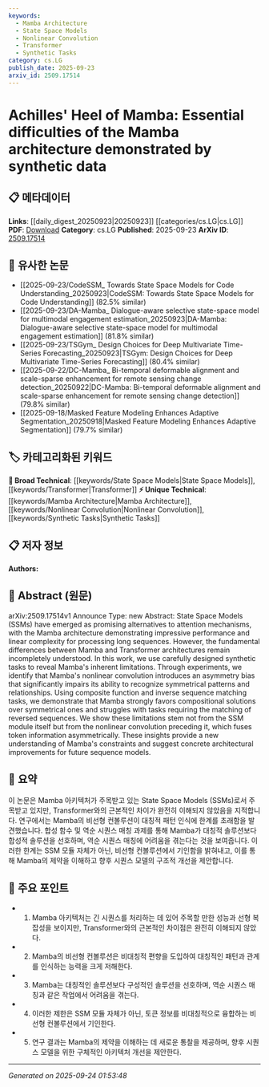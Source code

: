 ```yaml
---
keywords:
  - Mamba Architecture
  - State Space Models
  - Nonlinear Convolution
  - Transformer
  - Synthetic Tasks
category: cs.LG
publish_date: 2025-09-23
arxiv_id: 2509.17514
---
```


<!-- KEYWORD_LINKING_METADATA:
{
  "processed_timestamp": "2025-09-24T01:53:48.030269",
  "vocabulary_version": "1.0",
  "selected_keywords": [
    "Mamba Architecture",
    "State Space Models",
    "Nonlinear Convolution",
    "Transformer",
    "Synthetic Tasks"
  ],
  "rejected_keywords": [],
  "similarity_scores": {
    "Mamba Architecture": 0.78,
    "State Space Models": 0.72,
    "Nonlinear Convolution": 0.75,
    "Transformer": 0.8,
    "Synthetic Tasks": 0.7
  },
  "extraction_method": "AI_prompt_based",
  "budget_applied": true,
  "candidates_json": {
    "candidates": [
      {
        "surface": "Mamba architecture",
        "canonical": "Mamba Architecture",
        "aliases": [
          "Mamba"
        ],
        "category": "unique_technical",
        "rationale": "The Mamba architecture is central to the paper's analysis and understanding its limitations provides insights for future improvements in sequence models.",
        "novelty_score": 0.75,
        "connectivity_score": 0.65,
        "specificity_score": 0.85,
        "link_intent_score": 0.78
      },
      {
        "surface": "State Space Models",
        "canonical": "State Space Models",
        "aliases": [
          "SSMs"
        ],
        "category": "broad_technical",
        "rationale": "State Space Models are compared against Transformers, providing a basis for understanding architectural differences.",
        "novelty_score": 0.55,
        "connectivity_score": 0.7,
        "specificity_score": 0.65,
        "link_intent_score": 0.72
      },
      {
        "surface": "nonlinear convolution",
        "canonical": "Nonlinear Convolution",
        "aliases": [],
        "category": "unique_technical",
        "rationale": "Identified as a key limitation in the Mamba architecture, understanding its role is crucial for architectural improvements.",
        "novelty_score": 0.68,
        "connectivity_score": 0.6,
        "specificity_score": 0.8,
        "link_intent_score": 0.75
      },
      {
        "surface": "Transformer architectures",
        "canonical": "Transformer",
        "aliases": [
          "Transformers"
        ],
        "category": "broad_technical",
        "rationale": "Transformers are a benchmark for comparison, highlighting the differences with Mamba.",
        "novelty_score": 0.5,
        "connectivity_score": 0.85,
        "specificity_score": 0.7,
        "link_intent_score": 0.8
      },
      {
        "surface": "synthetic tasks",
        "canonical": "Synthetic Tasks",
        "aliases": [],
        "category": "unique_technical",
        "rationale": "Synthetic tasks are used to reveal the limitations of the Mamba architecture, providing a controlled environment for analysis.",
        "novelty_score": 0.65,
        "connectivity_score": 0.55,
        "specificity_score": 0.75,
        "link_intent_score": 0.7
      }
    ],
    "ban_list_suggestions": [
      "performance",
      "experiments",
      "method"
    ]
  },
  "decisions": [
    {
      "candidate_surface": "Mamba architecture",
      "resolved_canonical": "Mamba Architecture",
      "decision": "linked",
      "scores": {
        "novelty": 0.75,
        "connectivity": 0.65,
        "specificity": 0.85,
        "link_intent": 0.78
      }
    },
    {
      "candidate_surface": "State Space Models",
      "resolved_canonical": "State Space Models",
      "decision": "linked",
      "scores": {
        "novelty": 0.55,
        "connectivity": 0.7,
        "specificity": 0.65,
        "link_intent": 0.72
      }
    },
    {
      "candidate_surface": "nonlinear convolution",
      "resolved_canonical": "Nonlinear Convolution",
      "decision": "linked",
      "scores": {
        "novelty": 0.68,
        "connectivity": 0.6,
        "specificity": 0.8,
        "link_intent": 0.75
      }
    },
    {
      "candidate_surface": "Transformer architectures",
      "resolved_canonical": "Transformer",
      "decision": "linked",
      "scores": {
        "novelty": 0.5,
        "connectivity": 0.85,
        "specificity": 0.7,
        "link_intent": 0.8
      }
    },
    {
      "candidate_surface": "synthetic tasks",
      "resolved_canonical": "Synthetic Tasks",
      "decision": "linked",
      "scores": {
        "novelty": 0.65,
        "connectivity": 0.55,
        "specificity": 0.75,
        "link_intent": 0.7
      }
    }
  ]
}
-->

# Achilles' Heel of Mamba: Essential difficulties of the Mamba architecture demonstrated by synthetic data

## 📋 메타데이터

**Links**: [[daily_digest_20250923|20250923]] [[categories/cs.LG|cs.LG]]
**PDF**: [Download](https://arxiv.org/pdf/2509.17514.pdf)
**Category**: cs.LG
**Published**: 2025-09-23
**ArXiv ID**: [2509.17514](https://arxiv.org/abs/2509.17514)

## 🔗 유사한 논문
- [[2025-09-23/CodeSSM_ Towards State Space Models for Code Understanding_20250923|CodeSSM: Towards State Space Models for Code Understanding]] (82.5% similar)
- [[2025-09-23/DA-Mamba_ Dialogue-aware selective state-space model for multimodal engagement estimation_20250923|DA-Mamba: Dialogue-aware selective state-space model for multimodal engagement estimation]] (81.8% similar)
- [[2025-09-23/TSGym_ Design Choices for Deep Multivariate Time-Series Forecasting_20250923|TSGym: Design Choices for Deep Multivariate Time-Series Forecasting]] (80.4% similar)
- [[2025-09-22/DC-Mamba_ Bi-temporal deformable alignment and scale-sparse enhancement for remote sensing change detection_20250922|DC-Mamba: Bi-temporal deformable alignment and scale-sparse enhancement for remote sensing change detection]] (79.8% similar)
- [[2025-09-18/Masked Feature Modeling Enhances Adaptive Segmentation_20250918|Masked Feature Modeling Enhances Adaptive Segmentation]] (79.7% similar)

## 🏷️ 카테고리화된 키워드
**🧠 Broad Technical**: [[keywords/State Space Models|State Space Models]], [[keywords/Transformer|Transformer]]
**⚡ Unique Technical**: [[keywords/Mamba Architecture|Mamba Architecture]], [[keywords/Nonlinear Convolution|Nonlinear Convolution]], [[keywords/Synthetic Tasks|Synthetic Tasks]]

## 📋 저자 정보

**Authors:** 

## 📄 Abstract (원문)

arXiv:2509.17514v1 Announce Type: new 
Abstract: State Space Models (SSMs) have emerged as promising alternatives to attention mechanisms, with the Mamba architecture demonstrating impressive performance and linear complexity for processing long sequences. However, the fundamental differences between Mamba and Transformer architectures remain incompletely understood. In this work, we use carefully designed synthetic tasks to reveal Mamba's inherent limitations. Through experiments, we identify that Mamba's nonlinear convolution introduces an asymmetry bias that significantly impairs its ability to recognize symmetrical patterns and relationships. Using composite function and inverse sequence matching tasks, we demonstrate that Mamba strongly favors compositional solutions over symmetrical ones and struggles with tasks requiring the matching of reversed sequences. We show these limitations stem not from the SSM module itself but from the nonlinear convolution preceding it, which fuses token information asymmetrically. These insights provide a new understanding of Mamba's constraints and suggest concrete architectural improvements for future sequence models.

## 📝 요약

이 논문은 Mamba 아키텍처가 주목받고 있는 State Space Models (SSMs)로서 주목받고 있지만, Transformer와의 근본적인 차이가 완전히 이해되지 않았음을 지적합니다. 연구에서는 Mamba의 비선형 컨볼루션이 대칭적 패턴 인식에 한계를 초래함을 발견했습니다. 합성 함수 및 역순 시퀀스 매칭 과제를 통해 Mamba가 대칭적 솔루션보다 합성적 솔루션을 선호하며, 역순 시퀀스 매칭에 어려움을 겪는다는 것을 보여줍니다. 이러한 한계는 SSM 모듈 자체가 아닌, 비선형 컨볼루션에서 기인함을 밝혀내고, 이를 통해 Mamba의 제약을 이해하고 향후 시퀀스 모델의 구조적 개선을 제안합니다.

## 🎯 주요 포인트

- 1. Mamba 아키텍처는 긴 시퀀스를 처리하는 데 있어 주목할 만한 성능과 선형 복잡성을 보이지만, Transformer와의 근본적인 차이점은 완전히 이해되지 않았다.
- 2. Mamba의 비선형 컨볼루션은 비대칭적 편향을 도입하여 대칭적인 패턴과 관계를 인식하는 능력을 크게 저해한다.
- 3. Mamba는 대칭적인 솔루션보다 구성적인 솔루션을 선호하며, 역순 시퀀스 매칭과 같은 작업에서 어려움을 겪는다.
- 4. 이러한 제한은 SSM 모듈 자체가 아닌, 토큰 정보를 비대칭적으로 융합하는 비선형 컨볼루션에서 기인한다.
- 5. 연구 결과는 Mamba의 제약을 이해하는 데 새로운 통찰을 제공하며, 향후 시퀀스 모델을 위한 구체적인 아키텍처 개선을 제안한다.


---

*Generated on 2025-09-24 01:53:48*